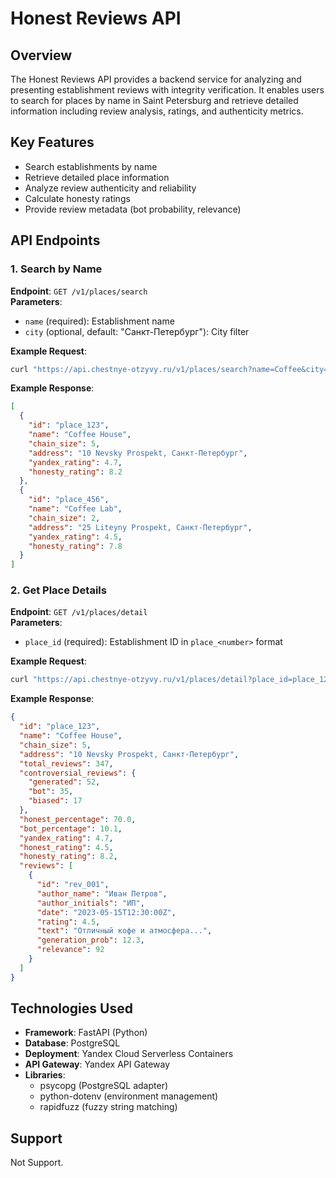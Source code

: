 # Honest Reviews API

## Overview
The Honest Reviews API provides a backend service for analyzing and presenting establishment reviews with integrity verification. It enables users to search for places by name in Saint Petersburg and retrieve detailed information including review analysis, ratings, and authenticity metrics.

## Key Features
- Search establishments by name
- Retrieve detailed place information
- Analyze review authenticity and reliability
- Calculate honesty ratings
- Provide review metadata (bot probability, relevance)

## API Endpoints

### 1. Search by Name
**Endpoint**: `GET /v1/places/search`  
**Parameters**:
- `name` (required): Establishment name
- `city` (optional, default: "Санкт-Петербург"): City filter

**Example Request**:
```bash
curl "https://api.chestnye-otzyvy.ru/v1/places/search?name=Coffee&city=Санкт-Петербург"
```

**Example Response**:
```json
[
  {
    "id": "place_123",
    "name": "Coffee House",
    "chain_size": 5,
    "address": "10 Nevsky Prospekt, Санкт-Петербург",
    "yandex_rating": 4.7,
    "honesty_rating": 8.2
  },
  {
    "id": "place_456",
    "name": "Coffee Lab",
    "chain_size": 2,
    "address": "25 Liteyny Prospekt, Санкт-Петербург",
    "yandex_rating": 4.5,
    "honesty_rating": 7.8
  }
]
```

### 2. Get Place Details
**Endpoint**: `GET /v1/places/detail`  
**Parameters**:
- `place_id` (required): Establishment ID in `place_<number>` format

**Example Request**:
```bash
curl "https://api.chestnye-otzyvy.ru/v1/places/detail?place_id=place_123"
```

**Example Response**:
```json
{
  "id": "place_123",
  "name": "Coffee House",
  "chain_size": 5,
  "address": "10 Nevsky Prospekt, Санкт-Петербург",
  "total_reviews": 347,
  "controversial_reviews": {
    "generated": 52,
    "bot": 35,
    "biased": 17
  },
  "honest_percentage": 70.0,
  "bot_percentage": 10.1,
  "yandex_rating": 4.7,
  "honest_rating": 4.5,
  "honesty_rating": 8.2,
  "reviews": [
    {
      "id": "rev_001",
      "author_name": "Иван Петров",
      "author_initials": "ИП",
      "date": "2023-05-15T12:30:00Z",
      "rating": 4.5,
      "text": "Отличный кофе и атмосфера...",
      "generation_prob": 12.3,
      "relevance": 92
    }
  ]
}
```

## Technologies Used
- **Framework**: FastAPI (Python)
- **Database**: PostgreSQL
- **Deployment**: Yandex Cloud Serverless Containers
- **API Gateway**: Yandex API Gateway
- **Libraries**:
  - psycopg (PostgreSQL adapter)
  - python-dotenv (environment management)
  - rapidfuzz (fuzzy string matching)


## Support
Not Support.